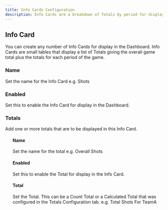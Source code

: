 ```yaml
---
title: Info Cards Configuration
description: Info Cards are a breakdown of Totals by period for display in the Dashboard
---
```


## Info Card

You can create any number of Info Cards for display in the Dashboard. Info Cards are small tables that display a list of Totals giving the overall game total plus the totals for each period of the game.

### Name

Set the name for the Info Card e.g. Shots

### Enabled

Set this to enable the Info Card for display in the Dashboard.

### Totals

Add one or more totals that are to be displayed in this Info Card.

<ul>

#### Name

Set the name for the total e.g. Overall Shots

#### Enabled

Set this to enable the Total for display in the Info Card.

#### Total

Set the Total. This can be a Count Total or a Calculated Total that was configured in the Totals Configuration tab. e.g. Total Shots For TeamA

</ul>